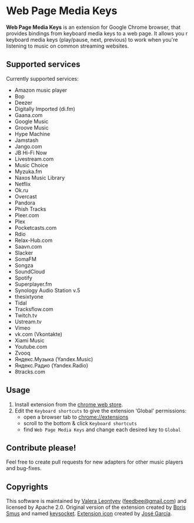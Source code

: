 ﻿Web Page Media Keys
===================

**Web Page Media Keys** is an extension for Google Chrome browser, that provides bindings from keyboard media keys 
to a web page. It allows you    r keyboard media keys (play/pause, next, previous) to work when you're listening to music
on common streaming websites.

## Supported services

Currently supported services:
   * Amazon music player
   * Bop
   * Deezer
   * Digitally Imported (di.fm)
   * Gaana.com
   * Google Music
   * Groove Music
   * Hype Machine
   * Jamstash
   * Jango.com
   * JB Hi-Fi Now
   * Livestream.com
   * Music Choice
   * Myzuka.fm
   * Naxos Music Library
   * Netflix
   * Ok.ru
   * Overcast
   * Pandora
   * Phish Tracks
   * Pleer.com
   * Plex
   * Pocketcasts.com
   * Rdio
   * Relax-Hub.com
   * Saavn.com
   * Slacker
   * SomaFM
   * Songza
   * SoundCloud
   * Spotify
   * Superplayer.fm
   * Synology Audio Station v.5
   * thesixtyone
   * Tidal
   * Tracksflow.com
   * Twitch.tv
   * Ustream.tv
   * Vimeo
   * vk.com (Vkontakte)
   * Xiami Music
   * Youtube.com
   * Zvooq
   * Яндекс.Музыка (Yandex.Music)
   * Яндекс.Радио (Yandex.Radio)
   * 8tracks.com

## Usage

1. Install extension from the [chrome web store][crx].
2. Edit the `Keyboard shortcuts` to give the extension 'Global' permissions:
    * open a browser tab to [chrome://extensions](chrome://extensions)
    * scroll to the bottom & click `Keyboard shortcuts`
    * find `Web Page Media Keys` and change each desired key to `Global`

## Contribute please!

Feel free to create pull requests for new adapters for other music players and bug-fixes.

## Copyrights

This software is maintained by [Valera Leontyev][vl] (feedbee@gmail.com) and licensed by  Apache 2.0.
Original version of the extension created by [Boris Smus][bs] and named [keysocket][ks].
[Extension icon][icon] created by [José García][jg].

[vl]: https://github.com/feedbee
[bs]: https://github.com/borismus
[ks]: https://github.com/borismus/keysocket
[crx]: https://chrome.google.com/webstore/detail/fphfgdknbpakeedbaenojjdcdoajihik
[icon]: https://www.iconfinder.com/icons/306926/multimedia_music_play_video_icon
[jg]: https://www.iconfinder.com/josealonsogarcia
